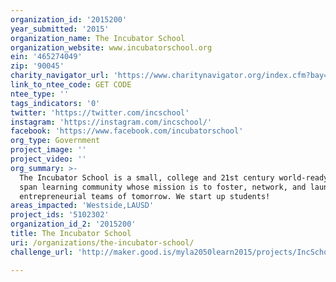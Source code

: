 ```yaml
---
organization_id: '2015200'
year_submitted: '2015'
organization_name: The Incubator School
organization_website: www.incubatorschool.org
ein: '465274049'
zip: '90045'
charity_navigator_url: 'https://www.charitynavigator.org/index.cfm?bay=search.profile&ein=465274049'
link_to_ntee_code: GET CODE
ntee_type: ''
tags_indicators: '0'
twitter: 'https://twitter.com/incschool'
instagram: 'https://instagram.com/incschool/'
facebook: 'https://www.facebook.com/incubatorschool'
org_type: Government
project_image: ''
project_video: ''
org_summary: >-
  The Incubator School is a small, college and 21st century world-ready 6-12
  span learning community whose mission is to foster, network, and launch the
  entrepreneurial teams of tomorrow. We start up students!
areas_impacted: 'Westside,LAUSD'
project_ids: '5102302'
organization_id_2: '2015200'
title: The Incubator School
uri: /organizations/the-incubator-school/
challenge_url: 'http://maker.good.is/myla2050learn2015/projects/IncSchool.html'

---
```

